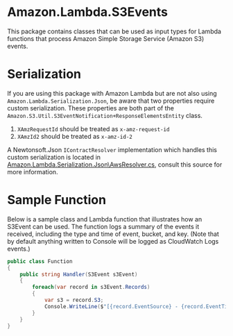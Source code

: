# Amazon.Lambda.S3Events

This package contains classes that can be used as input types for Lambda functions that process Amazon Simple Storage Service (Amazon S3) events.

# Serialization

If you are using this package with Amazon Lambda but are not also using `Amazon.Lambda.Serialization.Json`, be aware that two properties require custom serialization. These properties are both part of the `Amazon.S3.Util.S3EventNotification+ResponseElementsEntity` class.
1. `XAmzRequestId` should be treated as `x-amz-request-id`
2. `XAmzId2` should be treated as `x-amz-id-2`

A Newtonsoft.Json `IContractResolver` implementation which handles this custom serialization is located in [Amazon.Lambda.Serialization.Json\AwsResolver.cs](../Amazon.Lambda.Serialization.Json/AwsResolver.cs), consult this source for more information.

# Sample Function

Below is a sample class and Lambda function that illustrates how an S3Event can be used. The function logs a summary of the events it received, including the type and time of event, bucket, and key. (Note that by default anything written to Console will be logged as CloudWatch Logs events.)

```csharp
public class Function
{
    public string Handler(S3Event s3Event)
    {
        foreach(var record in s3Event.Records)
        {
            var s3 = record.S3;
            Console.WriteLine($"[{record.EventSource} - {record.EventTime}] Bucket = {s3.Bucket.Name}, Key = {s3.Object.Key}");
        }
    }
}
```